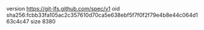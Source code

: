 version https://git-lfs.github.com/spec/v1
oid sha256:fcbb33fa105ac2c357610d70ca5e638ebf5f7f0f2f79e4b8e44c064d163c4c47
size 8380
